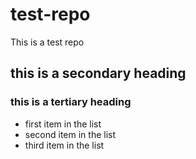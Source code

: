 # test-repo
This is a test repo
## this is a secondary heading
### this is a tertiary heading
* first item in the list
* second item in the list 
* third item in the list
